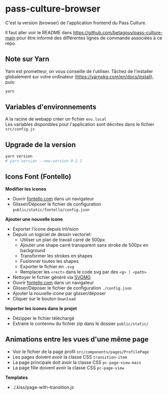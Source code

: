 # pass-culture-browser

C'est la version (browser) de l'application frontend du Pass Culture.

Il faut aller voir le README dans https://github.com/betagouv/pass-culture-main
pour être informé des différentes lignes de commande associées à ce repo.

## Note sur Yarn

Yarn est prometteur, on vous conseille de l'utiliser. Tâchez de l'installer globalement sur votre ordinateur (https://yarnpkg.com/en/docs/install), puis:

```bash
yarn
```

## Variables d'environnements

A la racine de webapp créer un fichier `env.local`<br>
Les variables disponibles pour l'application sont décrites dans le fichier `src/config.js`

## Upgrade de la version

```bash
yarn version
# yarn version --new-version 0.2.1
```

## Icons Font (Fontello)

**Modifier les icones**

- Ouvrir [fontello.com](http://fontello.com) dans un navigateur
- Glisser/Déposer le fichier de configuration `public/static/fontello/config.json`

**Ajouter une nouvelle icone**

- Exporter l'icone depuis InVision
- Depuis un logiciel de dessin vectoriel:
  - Utiliser un plan de travail carré de 500px
  - Ajouter une shape carré transparent sans stroke de 500px en background
  - Transformer les strokes en shapes
  - Fusionner toutes les shapes
  - Exporter le fichier en `.svg`
  - Remplacer les `<rect>` dans le code svg par des `<g> | <path>`
- Nettoyer le fichier généré via [SVGMG](https://jakearchibald.github.io/svgomg/)
- Ouvrir [fontello.com](http://fontello.com) dans un navigateur
- Glisser/Déposer le fichier de configuration `./config.json`
- Ajouter la nouvelle icone par glisser/déposer
- Cliquer sur le bouton `Download`

**Importer les icones dans le projet**

- Dézipper le fichier téléchargé
- Extraire le contennu du fichier zip dans le dossier `public/static/`

## Animations entre les vues d'une même page

- Voir le fichier de la page profil `src/components/pages/ProfilePage`
- Les pages doivent avoir la classe CSS `transition-item`
- La page principale doit avoir la classe CSS `pc-page-view-main`
- La page fille doivent avoir la classe CSS `pc-page-view`

**Templates**

- ./.kiss/page-with-transition.js

